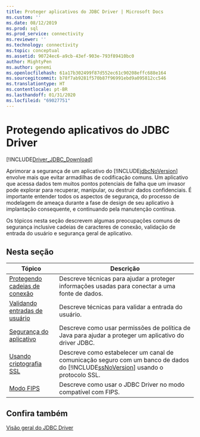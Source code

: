 ```yaml
---
title: Proteger aplicativos do JDBC Driver | Microsoft Docs
ms.custom: ''
ms.date: 08/12/2019
ms.prod: sql
ms.prod_service: connectivity
ms.reviewer: ''
ms.technology: connectivity
ms.topic: conceptual
ms.assetid: 90724ec6-a9cb-43ef-903e-793f89410bc0
author: MightyPen
ms.author: genemi
ms.openlocfilehash: 61a17b302499f87d552ec61c90208effc688e164
ms.sourcegitcommit: b78f7ab9281f570b87f96991ebd9a095812cc546
ms.translationtype: HT
ms.contentlocale: pt-BR
ms.lasthandoff: 01/31/2020
ms.locfileid: "69027751"
---
```

# <a name="securing-jdbc-driver-applications"></a>Protegendo aplicativos do JDBC Driver

[!INCLUDE[Driver_JDBC_Download](../../includes/driver_jdbc_download.md)]

Aprimorar a segurança de um aplicativo do [!INCLUDE[jdbcNoVersion](../../includes/jdbcnoversion_md.md)] envolve mais que evitar armadilhas de codificação comuns. Um aplicativo que acessa dados tem muitos pontos potenciais de falha que um invasor pode explorar para recuperar, manipular, ou destruir dados confidenciais. É importante entender todos os aspectos de segurança, do processo de modelagem de ameaça durante a fase de design de seu aplicativo à implantação consequente, e continuando pela manutenção contínua.  
  
Os tópicos nesta seção descrevem algumas preocupações comuns de segurança inclusive cadeias de caracteres de conexão, validação de entrada do usuário e segurança geral de aplicativo.  
  
## <a name="in-this-section"></a>Nesta seção  
  
| Tópico                                                                            | Descrição                                                                                                                                                           |
| -------------------------------------------------------------------------------- | --------------------------------------------------------------------------------------------------------------------------------------------------------------------- |
| [Protegendo cadeias de conexão](../../connect/jdbc/securing-connection-strings.md) | Descreve técnicas para ajudar a proteger informações usadas para conectar a uma fonte de dados.                                                                                    |
| [Validando entradas de usuário](../../connect/jdbc/validating-user-input.md)             | Descreve técnicas para validar a entrada do usuário.                                                                                                                          |
| [Segurança do aplicativo](../../connect/jdbc/application-security.md)               | Descreve como usar permissões de política de Java para ajudar a proteger um aplicativo do driver JDBC.                                                                                |
| [Usando criptografia SSL](../../connect/jdbc/using-ssl-encryption.md)               | Descreve como estabelecer um canal de comunicação seguro com um banco de dados do [!INCLUDE[ssNoVersion](../../includes/ssnoversion-md.md)] usando o protocolo SSL. |
| [Modo FIPS](../../connect/jdbc/fips-mode.md)                                     | Descreve como usar o JDBC Driver no modo compatível com FIPS.                                                                                                              |
  
## <a name="see-also"></a>Confira também  

 [Visão geral do JDBC Driver](../../connect/jdbc/overview-of-the-jdbc-driver.md)  
